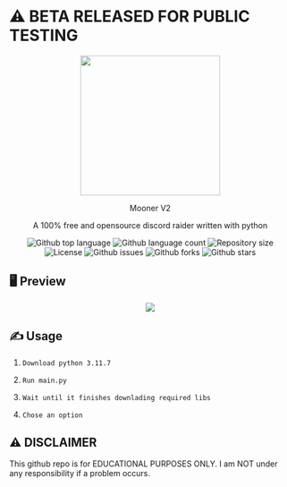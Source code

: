 # ⚠ BETA RELEASED FOR PUBLIC TESTING
<p align="center">
  <img src="https://i.imgur.com/hnZ9vgk.png" width="250" height="250">
</p>
<p align="center">
  Mooner V2
</p>
<p align="center">
  A 100% free and opensource discord raider written with python
</p>

<p align="center">
  <img alt="Github top language" src="https://img.shields.io/github/languages/top/R3CI/MoonerV2?style=flat&color=red">

  <img alt="Github language count" src="https://img.shields.io/github/languages/count/R3CI/MoonerV2?style=flat&color=red">

  <img alt="Repository size" src="https://img.shields.io/github/repo-size/R3CI/MoonerV2?style=flat&color=red">

  <img alt="License" src="https://img.shields.io/github/license/R3CI/MoonerV2?style=flat&color=orange">

  <img alt="Github issues" src="https://img.shields.io/github/issues/R3CI/MoonerV2?style=flat&color=red">

  <img alt="Github forks" src="https://img.shields.io/github/forks/R3CI/MoonerV2?style=flat&color=red">

  <img alt="Github stars" src="https://img.shields.io/github/stars/R3CI/MoonerV2?style=flat&color=red">
</p>

## 🖥 Preview
<p align="center">
  <img src="https://i.imgur.com/63pKwQ1.png">
</p>

## ✍️ Usage
1. `Download python 3.11.7`

2. `Run main.py`

3. `Wait until it finishes downlading required libs`

4. `Chose an option`


## ⚠️ DISCLAIMER
This github repo is for EDUCATIONAL PURPOSES ONLY. I am NOT under any responsibility if a problem occurs.
